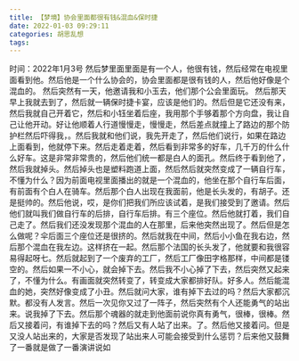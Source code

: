 ```yaml
---
title: 【梦境】协会里面都很有钱&混血&保时捷
date: 2022-01-03 09:29:11
categories: 胡思乱想
tags: 
---
```

时间：2022年1月3号
然后梦里面里面是有一个人，他很有钱，然后经常在电视里面看到他。然后他是一个什么协会的，协会里面都是很有钱的人，然后他好像是个混血的。
然后突然有一天，他邀请我和小玉去，他们那个公会里面玩。
然后那天早上我就去到了，然后就一辆保时捷卡宴，应该是他们的。然后但是它还没有来，然后我就自己开着它，然后和小钰坐着后座，我用那个手够着那个方向盘，我让自己让他开动。好让他顺着人行道慢慢走，慢慢走，然后差点就撞上了路边的那个防护栏然后吓得我，。然后我就和他们说，我先开走了，然后他们说行，如果在路边上面看到，他就停下来。然后走着走着，然后看到非常多的好车，几千万的什么什么好车。这是非常非常贵的，然后他们统一都是白人的面孔。然后终于看到他了，然后我就掉头。然后掉头也是塑料跑道上面，然后然后就突然变成了一辆自行车，不懂为什么？因为前面电视里面播出的就是一个混血的，他坐在那个自行车后面，有前面有个白人在骑车。然后那个白人出现在我面前，他是长头发的，有胡子。还是挺帅的。然后他说，哎，是你们把我们所应该试着，是我们接受到了邀请。然后他们就叫我们做自行车的后排，自行车后排。有三个座位。然后他就打着，我们自己走了。然后我们还没发现那个混血的人在那里，后来他突然出现了。然后但是怎么做呢？伞后面三个座位还是很挤的。然后就我在中间，然后小小鱼在我右边，然后那个混血在我左边。这样挤在一起。然后那个法国的长头发了，他就要和我很容易得起呀七。然后就起到了一个废弃的工厂，然后工厂像田字格那样，中间都是镂空的。然后如果一不小心，就会掉下去。然后我不小心掉了下去，然后突然又起来了，不懂为什么。有画面就突然转变了，转变成大家都排好队。好多人。然后能混血的她，突然好像变成了小丑。然后就问大家，谁有掉下去过的吗？然后大家都沉默。都没有人发言。然后一次见你又过了一阵子，然后突然有个人还能勇气的站出来。说我掉了下去。然后那个魂器的就走到他面前说你真有勇气，很棒，很棒。然后又接着问，有谁掉下去的吗？然后又有人站了出来。了。然后他又接着问。但是又没人站出来的，大家是否发现了站出来人可能会接受到什么惩罚？后来他又鼓舞了一番就是做了一番演讲说如
